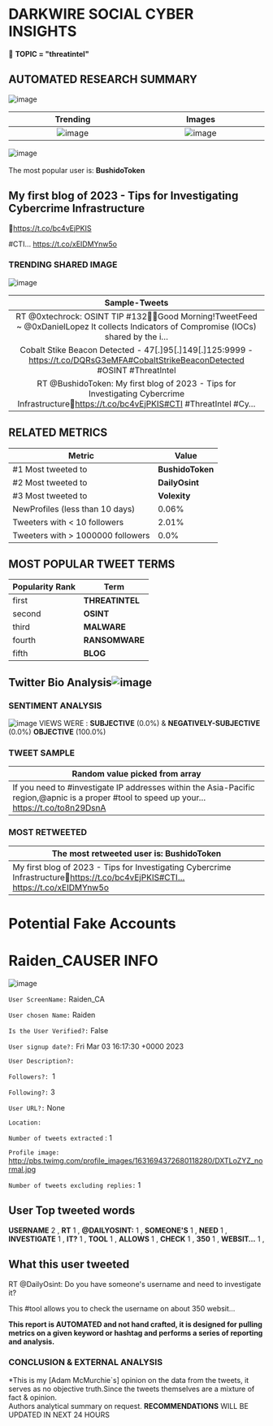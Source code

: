 # DARKWIRE SOCIAL CYBER INSIGHTS 
&#x1F34E; **TOPIC = "threatintel"**

## AUTOMATED RESEARCH SUMMARY
  ![image](darkLogo.png)   

|  Trending  |   Images | 
:-------------------------:|:-------------------------:
|  ![image](assets/threatintel/imageFile1.jpg)     <img width=200/> | ![image](assets/threatintel/imageFile2.jpg) <img width=200/> |   
 
 
![image](assets/threatintel/TWEETS.png)
<br></br>
The most popular user is: **BushidoToken**  
 

## My first blog of 2023 - Tips for Investigating Cybercrime Infrastructure

🔗https://t.co/bc4vEjPKIS

#CTI… https://t.co/xEIDMYnw5o 

  




### TRENDING SHARED IMAGE

![image](assets/threatintel/twitterPostedImage.png)



|                **Sample-Tweets**        |
| :-------------: |
| RT @0xtechrock: OSINT TIP #132👨‍💻Good Morning!TweetFeed ~  @0xDanielLopez It collects Indicators of Compromise (IOCs) shared by the i… |
| Cobalt Stike Beacon Detected - 47[.]95[.]149[.]125:9999 - https://t.co/DQRsG3eMFA#CobaltStrikeBeaconDetected #OSINT #ThreatIntel |
| RT @BushidoToken: My first blog of 2023 - Tips for Investigating Cybercrime Infrastructure🔗https://t.co/bc4vEjPKIS#CTI #ThreatIntel #Cy… |

## RELATED METRICS<br>
| Metric | Value |
| ------------- | ------------- |
| #1 Most tweeted to  | **BushidoToken** |
| #2 Most tweeted to  | **DailyOsint** |
| #3 Most tweeted to  | **Volexity** |
| NewProfiles (less than 10 days) | 0.06%  |
| Tweeters with < 10 followers  | 2.01%|
| Tweeters with > 1000000 followers  | 0.0%  |



## MOST POPULAR TWEET TERMS 


| Popularity Rank  | Term |
| ------------- | ------------- |
| first  | **THREATINTEL**  |
| second  | **OSINT**  |
| third  | **MALWARE** |
| fourth  | **RANSOMWARE**  |
| fifth  | **BLOG**  |


## Twitter Bio Analysis![image](assets/threatintel/BIO.png)
### SENTIMENT ANALYSIS
![image](assets/threatintel/sentiment.png)
VIEWS WERE : **SUBJECTIVE**  (0.0%) & **NEGATIVELY-SUBJECTIVE** (0.0%) **OBJECTIVE** (100.0%)

### TWEET SAMPLE 
| Random value picked from array |
| ------------- |
|If you need to #investigate IP addresses within the Asia-Pacific region,@apnic is a proper #tool to speed up your… https://t.co/to8n29DsnA |

### MOST RETWEETED 

| The most retweeted user is: **BushidoToken**  |
| ------------- |
| My first blog of 2023 - Tips for Investigating Cybercrime Infrastructure🔗https://t.co/bc4vEjPKIS#CTI… https://t.co/xEIDMYnw5o |

# Potential Fake Accounts
 
# Raiden_CAUSER INFO
![image](http://pbs.twimg.com/profile_images/1631694372680118280/DXTLoZYZ_normal.jpg)
 
`User ScreenName:` Raiden_CA 
 
`User chosen Name:` Raiden 
 
`Is the User Verified?:` False 
 
`User signup date?:` Fri Mar 03 16:17:30 +0000 2023 
 
`User Description?:`  
 
`Followers?: `1 
 
`Following?:` 3 
 
`User URL?:` None 
 
`Location:`  
 
`Number of tweets extracted`  : 1 
 
`Profile image:` http://pbs.twimg.com/profile_images/1631694372680118280/DXTLoZYZ_normal.jpg 
 
`Number of tweets excluding replies:` 1 
 

 

 
## User Top tweeted words 
 
**USERNAME** 2 , **RT** 1 , **@DAILYOSINT:** 1 , **SOMEONE'S** 1 , **NEED** 1 , **INVESTIGATE** 1 , **IT?** 1 , **TOOL** 1 , **ALLOWS** 1 , **CHECK** 1 , **350** 1 , **WEBSIT…** 1 , 
 
## What this user tweeted
 
RT @DailyOsint: Do you have someone's username and need to investigate it?

This #tool allows you to check the username on about 350 websit…
 

<b> This report is AUTOMATED and not hand crafted, it is designed for pulling metrics on a given keyword or hashtag and performs a series of reporting and analysis.</b>  
### CONCLUSION & EXTERNAL ANALYSIS

*This is my [Adam McMurchie`s] opinion on the data from the tweets, it serves as no objective truth.Since the tweets themselves are a mixture of fact & opinion.<br>
Authors analytical summary on request.
**RECOMMENDATIONS** WILL BE UPDATED IN NEXT  24 HOURS <br>